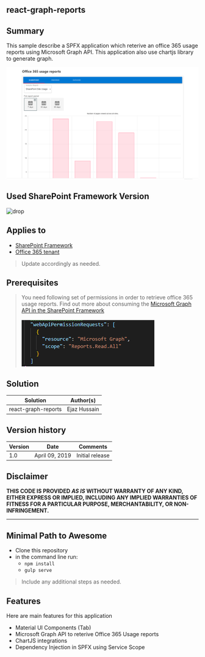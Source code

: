 ## react-graph-reports

## Summary
This sample describe a SPFX application which reterive an office 365 usage reports using Microsoft Graph API. This application also use chartjs library to generate graph.


![Office 365 Usage Reports using Microsoft Graph API](./assets/react-graph-reports.gif)

## Used SharePoint Framework Version 
![drop](https://img.shields.io/badge/version-GA-green.svg)

## Applies to

* [SharePoint Framework](https:/dev.office.com/sharepoint)
* [Office 365 tenant](https://dev.office.com/sharepoint/docs/spfx/set-up-your-development-environment)

> Update accordingly as needed.

## Prerequisites
 
> You need following set of permissions in order to retrieve office 365 usage reports. Find out more about consuming the [Microsoft Graph API in the SharePoint Framework](https://docs.microsoft.com/en-us/sharepoint/dev/spfx/use-aad-tutorial)<br><br>![Microsoft Graph API Permissions](./assets/graph-api-permissions-usage-reports.png) 


## Solution

Solution|Author(s)
--------|---------
react-graph-reports | Ejaz Hussain

## Version history

Version|Date|Comments
-------|----|--------
1.0|April 09, 2019|Initial release

## Disclaimer
**THIS CODE IS PROVIDED *AS IS* WITHOUT WARRANTY OF ANY KIND, EITHER EXPRESS OR IMPLIED, INCLUDING ANY IMPLIED WARRANTIES OF FITNESS FOR A PARTICULAR PURPOSE, MERCHANTABILITY, OR NON-INFRINGEMENT.**

---

## Minimal Path to Awesome

- Clone this repository
- in the command line run:
  - `npm install`
  - `gulp serve`

> Include any additional steps as needed.


## Features
Here are main features for this application

- Material UI Components (Tab)
- Microsoft Graph API to reterive Office 365 Usage reports
- ChartJS integrations
- Dependency Injection in SPFX using Service Scope